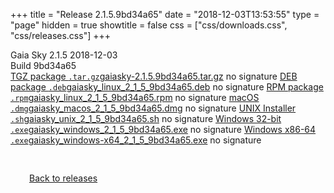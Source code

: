 +++
title = "Release 2.1.5.9bd34a65"
date = "2018-12-03T13:53:55"
type = "page"
hidden = true
showtitle = false
css = ["css/downloads.css", "css/releases.css"]
+++

<div class="download-container">
<div id="download-title">
<i class="i mdi:tag"></i>
Gaia Sky <span class="downloads-version">2.1.5</span> 
<time class="downloads-releasedate" datetime="2018-12-03T13:53:55" title="Published: 2018-12-03T13:53:55"><i class="i mdi:calendar"></i> 2018-12-03</time>
<div class="downloads-build">Build 9bd34a65</div></div>
<div class="download-section">
<a href="https://gaia.ari.uni-heidelberg.de/gaiasky/releases/2.1.5.9bd34a65/gaiasky-2.1.5.9bd34a65.tar.gz" class="download-button"><i class="i mdi:zip-box"></i> TGZ package <code>.tar.gz</code><span class="download-sub">gaiasky-2.1.5.9bd34a65.tar.gz</span></a>
<span class="signature">no signature</span>
<a href="https://gaia.ari.uni-heidelberg.de/gaiasky/releases/2.1.5.9bd34a65/gaiasky_linux_2_1_5_9bd34a65.deb" class="download-button"><i class="i mdi:debian"></i> DEB package <code>.deb</code><span class="download-sub">gaiasky_linux_2_1_5_9bd34a65.deb</span></a>
<span class="signature">no signature</span>
<a href="https://gaia.ari.uni-heidelberg.de/gaiasky/releases/2.1.5.9bd34a65/gaiasky_linux_2_1_5_9bd34a65.rpm" class="download-button"><i class="i mdi:fedora"></i> RPM package <code>.rpm</code><span class="download-sub">gaiasky_linux_2_1_5_9bd34a65.rpm</span></a>
<span class="signature">no signature</span>
<a href="https://gaia.ari.uni-heidelberg.de/gaiasky/releases/2.1.5.9bd34a65/gaiasky_macos_2_1_5_9bd34a65.dmg" class="download-button"><i class="i fa6-brands:apple"></i> macOS <code>.dmg</code><span class="download-sub">gaiasky_macos_2_1_5_9bd34a65.dmg</span></a>
<span class="signature">no signature</span>
<a href="https://gaia.ari.uni-heidelberg.de/gaiasky/releases/2.1.5.9bd34a65/gaiasky_unix_2_1_5_9bd34a65.sh" class="download-button"><i class="i token:unix"></i> UNIX Installer <code>.sh</code><span class="download-sub">gaiasky_unix_2_1_5_9bd34a65.sh</span></a>
<span class="signature">no signature</span>
<a href="https://gaia.ari.uni-heidelberg.de/gaiasky/releases/2.1.5.9bd34a65/gaiasky_windows_2_1_5_9bd34a65.exe" class="download-button"><i class="i fa6-brands:windows"></i> Windows 32-bit <code>.exe</code><span class="download-sub">gaiasky_windows_2_1_5_9bd34a65.exe</span></a>
<span class="signature">no signature</span>
<a href="https://gaia.ari.uni-heidelberg.de/gaiasky/releases/2.1.5.9bd34a65/gaiasky_windows-x64_2_1_5_9bd34a65.exe" class="download-button"><i class="i fa6-brands:windows"></i> Windows x86-64 <code>.exe</code><span class="download-sub">gaiasky_windows-x64_2_1_5_9bd34a65.exe</span></a>
<span class="signature">no signature</span>
</div>
</div>

<p class="center-text" style="padding: 30px;"><a href="/downloads/releases"><i class="i mdi:arrow-left-bold-circle"></i> Back to releases</a>
</p>
